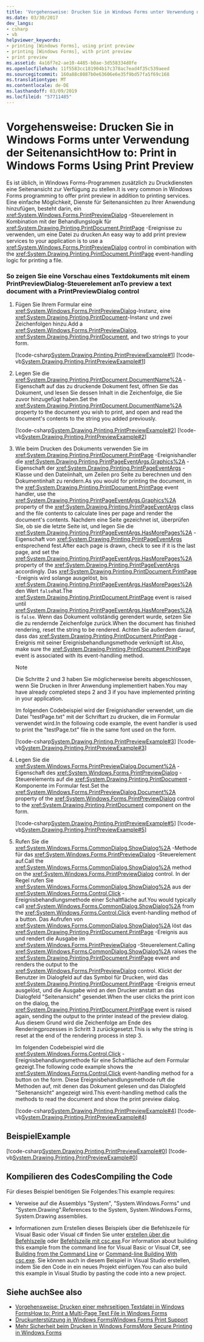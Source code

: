```yaml
---
title: 'Vorgehensweise: Drucken Sie in Windows Forms unter Verwendung der Seitenansicht'
ms.date: 03/30/2017
dev_langs:
- csharp
- vb
helpviewer_keywords:
- printing [Windows Forms], using print preview
- printing [Windows Forms], with print preview
- print preview
ms.assetid: 4a16f7e2-ae10-4485-b0ae-3d558334d0fe
ms.openlocfilehash: 11f5583cc181904b17c378ac7ead4f35c539aeed
ms.sourcegitcommit: 160a88c8087b0e63606e6e35f9bd57fa5f69c168
ms.translationtype: MT
ms.contentlocale: de-DE
ms.lasthandoff: 03/09/2019
ms.locfileid: "57711485"
---
```

# <a name="how-to-print-in-windows-forms-using-print-preview"></a><span data-ttu-id="b823d-102">Vorgehensweise: Drucken Sie in Windows Forms unter Verwendung der Seitenansicht</span><span class="sxs-lookup"><span data-stu-id="b823d-102">How to: Print in Windows Forms Using Print Preview</span></span>
<span data-ttu-id="b823d-103">Es ist üblich, in Windows Forms-Programmen zusätzlich zu Druckdiensten eine Seitenansicht zur Verfügung zu stellen.</span><span class="sxs-lookup"><span data-stu-id="b823d-103">It is very common in Windows Forms programming to offer print preview in addition to printing services.</span></span> <span data-ttu-id="b823d-104">Eine einfache Möglichkeit, Dienste für Seitenansichten zu Ihrer Anwendung hinzufügen, besteht darin, ein <xref:System.Windows.Forms.PrintPreviewDialog> -Steuerelement in Kombination mit der Behandlungslogik für <xref:System.Drawing.Printing.PrintDocument.PrintPage> -Ereignisse zu verwenden, um eine Datei zu drucken.</span><span class="sxs-lookup"><span data-stu-id="b823d-104">An easy way to add print preview services to your application is to use a <xref:System.Windows.Forms.PrintPreviewDialog> control in combination with the <xref:System.Drawing.Printing.PrintDocument.PrintPage> event-handling logic for printing a file.</span></span>  
  
### <a name="to-preview-a-text-document-with-a-printpreviewdialog-control"></a><span data-ttu-id="b823d-105">So zeigen Sie eine Vorschau eines Textdokuments mit einem PrintPreviewDialog-Steuerelement an</span><span class="sxs-lookup"><span data-stu-id="b823d-105">To preview a text document with a PrintPreviewDialog control</span></span>  
  
1.  <span data-ttu-id="b823d-106">Fügen Sie Ihrem Formular eine <xref:System.Windows.Forms.PrintPreviewDialog>-Instanz, eine <xref:System.Drawing.Printing.PrintDocument>-Instanz und zwei Zeichenfolgen hinzu.</span><span class="sxs-lookup"><span data-stu-id="b823d-106">Add a <xref:System.Windows.Forms.PrintPreviewDialog>, <xref:System.Drawing.Printing.PrintDocument>, and two strings to your form.</span></span>  
  
     [!code-csharp[System.Drawing.Printing.PrintPreviewExample#1](~/samples/snippets/csharp/VS_Snippets_Winforms/System.Drawing.Printing.PrintPreviewExample/CS/Form1.cs#1)]
     [!code-vb[System.Drawing.Printing.PrintPreviewExample#1](~/samples/snippets/visualbasic/VS_Snippets_Winforms/System.Drawing.Printing.PrintPreviewExample/VB/Form1.vb#1)]  
  
2.  <span data-ttu-id="b823d-107">Legen Sie die <xref:System.Drawing.Printing.PrintDocument.DocumentName%2A> -Eigenschaft auf das zu druckende Dokument fest, öffnen Sie das Dokument, und lesen Sie dessen Inhalt in die Zeichenfolge, die Sie zuvor hinzugefügt haben.</span><span class="sxs-lookup"><span data-stu-id="b823d-107">Set the <xref:System.Drawing.Printing.PrintDocument.DocumentName%2A> property to the document you wish to print, and open and read the document's contents to the string you added previously.</span></span>  
  
     [!code-csharp[System.Drawing.Printing.PrintPreviewExample#2](~/samples/snippets/csharp/VS_Snippets_Winforms/System.Drawing.Printing.PrintPreviewExample/CS/Form1.cs#2)]
     [!code-vb[System.Drawing.Printing.PrintPreviewExample#2](~/samples/snippets/visualbasic/VS_Snippets_Winforms/System.Drawing.Printing.PrintPreviewExample/VB/Form1.vb#2)]  
  
3.  <span data-ttu-id="b823d-108">Wie beim Drucken des Dokuments verwenden Sie im <xref:System.Drawing.Printing.PrintDocument.PrintPage> -Ereignishandler die <xref:System.Drawing.Printing.PrintPageEventArgs.Graphics%2A> -Eigenschaft der <xref:System.Drawing.Printing.PrintPageEventArgs> -Klasse und den Dateiinhalt, um Zeilen pro Seite zu berechnen und den Dokumentinhalt zu rendern.</span><span class="sxs-lookup"><span data-stu-id="b823d-108">As you would for printing the document, in the <xref:System.Drawing.Printing.PrintDocument.PrintPage> event handler, use the <xref:System.Drawing.Printing.PrintPageEventArgs.Graphics%2A> property of the <xref:System.Drawing.Printing.PrintPageEventArgs> class and the file contents to calculate lines per page and render the document's contents.</span></span> <span data-ttu-id="b823d-109">Nachdem eine Seite gezeichnet ist, überprüfen Sie, ob sie die letzte Seite ist, und legen Sie die <xref:System.Drawing.Printing.PrintPageEventArgs.HasMorePages%2A> -Eigenschaft von <xref:System.Drawing.Printing.PrintPageEventArgs> entsprechend fest.</span><span class="sxs-lookup"><span data-stu-id="b823d-109">After each page is drawn, check to see if it is the last page, and set the <xref:System.Drawing.Printing.PrintPageEventArgs.HasMorePages%2A> property of the <xref:System.Drawing.Printing.PrintPageEventArgs> accordingly.</span></span> <span data-ttu-id="b823d-110">Das <xref:System.Drawing.Printing.PrintDocument.PrintPage> -Ereignis wird solange ausgelöst, bis <xref:System.Drawing.Printing.PrintPageEventArgs.HasMorePages%2A> den Wert `false`hat.</span><span class="sxs-lookup"><span data-stu-id="b823d-110">The <xref:System.Drawing.Printing.PrintDocument.PrintPage> event is raised until <xref:System.Drawing.Printing.PrintPageEventArgs.HasMorePages%2A> is `false`.</span></span> <span data-ttu-id="b823d-111">Wenn das Dokument vollständig gerendert wurde, setzen Sie die zu rendernde Zeichenfolge zurück.</span><span class="sxs-lookup"><span data-stu-id="b823d-111">When the document has finished rendering, reset the string to be rendered.</span></span> <span data-ttu-id="b823d-112">Achten Sie außerdem darauf, dass das <xref:System.Drawing.Printing.PrintDocument.PrintPage> -Ereignis mit seiner Ereignisbehandlungsmethode verknüpft ist.</span><span class="sxs-lookup"><span data-stu-id="b823d-112">Also, make sure the <xref:System.Drawing.Printing.PrintDocument.PrintPage> event is associated with its event-handling method.</span></span>  
  
    > [!NOTE]
    >  <span data-ttu-id="b823d-113">Die Schritte 2 und 3 haben Sie möglicherweise bereits abgeschlossen, wenn Sie Drucken in Ihrer Anwendung implementiert haben.</span><span class="sxs-lookup"><span data-stu-id="b823d-113">You may have already completed steps 2 and 3 if you have implemented printing in your application.</span></span>  
  
     <span data-ttu-id="b823d-114">Im folgenden Codebeispiel wird der Ereignishandler verwendet, um die Datei "testPage.txt" mit der Schriftart zu drucken, die im Formular verwendet wird.</span><span class="sxs-lookup"><span data-stu-id="b823d-114">In the following code example, the event handler is used to print the "testPage.txt" file in the same font used on the form.</span></span>  
  
     [!code-csharp[System.Drawing.Printing.PrintPreviewExample#3](~/samples/snippets/csharp/VS_Snippets_Winforms/System.Drawing.Printing.PrintPreviewExample/CS/Form1.cs#3)]
     [!code-vb[System.Drawing.Printing.PrintPreviewExample#3](~/samples/snippets/visualbasic/VS_Snippets_Winforms/System.Drawing.Printing.PrintPreviewExample/VB/Form1.vb#3)]  
  
4.  <span data-ttu-id="b823d-115">Legen Sie die <xref:System.Windows.Forms.PrintPreviewDialog.Document%2A> -Eigenschaft des <xref:System.Windows.Forms.PrintPreviewDialog> -Steuerelements auf die <xref:System.Drawing.Printing.PrintDocument> -Komponente im Formular fest.</span><span class="sxs-lookup"><span data-stu-id="b823d-115">Set the <xref:System.Windows.Forms.PrintPreviewDialog.Document%2A> property of the <xref:System.Windows.Forms.PrintPreviewDialog> control to the <xref:System.Drawing.Printing.PrintDocument> component on the form.</span></span>  
  
     [!code-csharp[System.Drawing.Printing.PrintPreviewExample#5](~/samples/snippets/csharp/VS_Snippets_Winforms/System.Drawing.Printing.PrintPreviewExample/CS/Form1.cs#5)]
     [!code-vb[System.Drawing.Printing.PrintPreviewExample#5](~/samples/snippets/visualbasic/VS_Snippets_Winforms/System.Drawing.Printing.PrintPreviewExample/VB/Form1.vb#5)]  
  
5.  <span data-ttu-id="b823d-116">Rufen Sie die <xref:System.Windows.Forms.CommonDialog.ShowDialog%2A> -Methode für das <xref:System.Windows.Forms.PrintPreviewDialog> -Steuerelement auf.</span><span class="sxs-lookup"><span data-stu-id="b823d-116">Call the <xref:System.Windows.Forms.CommonDialog.ShowDialog%2A> method on the <xref:System.Windows.Forms.PrintPreviewDialog> control.</span></span> <span data-ttu-id="b823d-117">In der Regel rufen Sie <xref:System.Windows.Forms.CommonDialog.ShowDialog%2A> aus der <xref:System.Windows.Forms.Control.Click> -Ereignisbehandlungsmethode einer Schaltfläche auf.</span><span class="sxs-lookup"><span data-stu-id="b823d-117">You would typically call <xref:System.Windows.Forms.CommonDialog.ShowDialog%2A> from the <xref:System.Windows.Forms.Control.Click> event-handling method of a button.</span></span> <span data-ttu-id="b823d-118">Das Aufrufen von <xref:System.Windows.Forms.CommonDialog.ShowDialog%2A> löst das <xref:System.Drawing.Printing.PrintDocument.PrintPage> -Ereignis aus und rendert die Ausgabe im <xref:System.Windows.Forms.PrintPreviewDialog> -Steuerelement.</span><span class="sxs-lookup"><span data-stu-id="b823d-118">Calling <xref:System.Windows.Forms.CommonDialog.ShowDialog%2A> raises the <xref:System.Drawing.Printing.PrintDocument.PrintPage> event and renders the output to the <xref:System.Windows.Forms.PrintPreviewDialog> control.</span></span> <span data-ttu-id="b823d-119">Klickt der Benutzer im Dialogfeld auf das Symbol für Drucken, wird das <xref:System.Drawing.Printing.PrintDocument.PrintPage> -Ereignis erneut ausgelöst, und die Ausgabe wird an den Drucker anstatt an das Dialogfeld "Seitenansicht" gesendet.</span><span class="sxs-lookup"><span data-stu-id="b823d-119">When the user clicks the print icon on the dialog, the <xref:System.Drawing.Printing.PrintDocument.PrintPage> event is raised again, sending the output to the printer instead of the preview dialog.</span></span> <span data-ttu-id="b823d-120">Aus diesem Grund wird die Zeichenfolge am Ende des Renderingprozesses in Schritt 3 zurückgesetzt.</span><span class="sxs-lookup"><span data-stu-id="b823d-120">This is why the string is reset at the end of the rendering process in step 3.</span></span>  
  
     <span data-ttu-id="b823d-121">Im folgenden Codebeispiel wird die <xref:System.Windows.Forms.Control.Click> -Ereignisbehandlungsmethode für eine Schaltfläche auf dem Formular gezeigt.</span><span class="sxs-lookup"><span data-stu-id="b823d-121">The following code example shows the <xref:System.Windows.Forms.Control.Click> event-handling method for a button on the form.</span></span> <span data-ttu-id="b823d-122">Diese Ereignisbehandlungsmethode ruft die Methoden auf, mit denen das Dokument gelesen und das Dialogfeld "Seitenansicht" angezeigt wird.</span><span class="sxs-lookup"><span data-stu-id="b823d-122">This event-handling method calls the methods to read the document and show the print preview dialog.</span></span>  
  
     [!code-csharp[System.Drawing.Printing.PrintPreviewExample#4](~/samples/snippets/csharp/VS_Snippets_Winforms/System.Drawing.Printing.PrintPreviewExample/CS/Form1.cs#4)]
     [!code-vb[System.Drawing.Printing.PrintPreviewExample#4](~/samples/snippets/visualbasic/VS_Snippets_Winforms/System.Drawing.Printing.PrintPreviewExample/VB/Form1.vb#4)]  
  
## <a name="example"></a><span data-ttu-id="b823d-123">Beispiel</span><span class="sxs-lookup"><span data-stu-id="b823d-123">Example</span></span>  
 [!code-csharp[System.Drawing.Printing.PrintPreviewExample#0](~/samples/snippets/csharp/VS_Snippets_Winforms/System.Drawing.Printing.PrintPreviewExample/CS/Form1.cs#0)]
 [!code-vb[System.Drawing.Printing.PrintPreviewExample#0](~/samples/snippets/visualbasic/VS_Snippets_Winforms/System.Drawing.Printing.PrintPreviewExample/VB/Form1.vb#0)]  
  
## <a name="compiling-the-code"></a><span data-ttu-id="b823d-124">Kompilieren des Codes</span><span class="sxs-lookup"><span data-stu-id="b823d-124">Compiling the Code</span></span>  
 <span data-ttu-id="b823d-125">Für dieses Beispiel benötigen Sie Folgendes:</span><span class="sxs-lookup"><span data-stu-id="b823d-125">This example requires:</span></span>  
  
-   <span data-ttu-id="b823d-126">Verweise auf die Assemblys "System", "System.Windows.Forms" und "System.Drawing".</span><span class="sxs-lookup"><span data-stu-id="b823d-126">References to the System, System.Windows.Forms, System.Drawing assemblies.</span></span>  
  
-   <span data-ttu-id="b823d-127">Informationen zum Erstellen dieses Beispiels über die Befehlszeile für Visual Basic oder Visual c# finden Sie unter [erstellen über die Befehlszeile](../../../visual-basic/reference/command-line-compiler/building-from-the-command-line.md) oder [Befehlszeile mit csc.exe](../../../csharp/language-reference/compiler-options/command-line-building-with-csc-exe.md).</span><span class="sxs-lookup"><span data-stu-id="b823d-127">For information about building this example from the command line for Visual Basic or Visual C#, see [Building from the Command Line](../../../visual-basic/reference/command-line-compiler/building-from-the-command-line.md) or [Command-line Building With csc.exe](../../../csharp/language-reference/compiler-options/command-line-building-with-csc-exe.md).</span></span> <span data-ttu-id="b823d-128">Sie können auch in diesem Beispiel in Visual Studio erstellen, indem Sie den Code in ein neues Projekt einfügen.</span><span class="sxs-lookup"><span data-stu-id="b823d-128">You can also build this example in Visual Studio by pasting the code into a new project.</span></span>  
  
## <a name="see-also"></a><span data-ttu-id="b823d-129">Siehe auch</span><span class="sxs-lookup"><span data-stu-id="b823d-129">See also</span></span>
- [<span data-ttu-id="b823d-130">Vorgehensweise: Drucken einer mehrseitigen Textdatei in Windows Forms</span><span class="sxs-lookup"><span data-stu-id="b823d-130">How to: Print a Multi-Page Text File in Windows Forms</span></span>](how-to-print-a-multi-page-text-file-in-windows-forms.md)
- [<span data-ttu-id="b823d-131">Druckunterstützung in Windows Forms</span><span class="sxs-lookup"><span data-stu-id="b823d-131">Windows Forms Print Support</span></span>](windows-forms-print-support.md)
- [<span data-ttu-id="b823d-132">Mehr Sicherheit beim Drucken in Windows Forms</span><span class="sxs-lookup"><span data-stu-id="b823d-132">More Secure Printing in Windows Forms</span></span>](../more-secure-printing-in-windows-forms.md)
